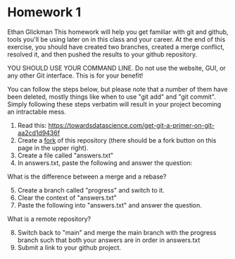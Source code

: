 # Homework 1
Ethan Glickman
This homework will help you get familiar with git and github, tools you'll be using later on in this class and your career. At the end of this exercise, you should have created two branches, created a merge conflict, resolved it, and then pushed the results to your github repository. 

YOU SHOULD USE YOUR COMMAND LINE. Do not use the website, GUI, or any other Git interface. This is for your benefit!

You can follow the steps below, but please note that a number of them have been deleted, mostly things like when to use "git add" and "git commit". Simply following these steps verbatim will result in your project becoming an intractable mess.

1. Read this: https://towardsdatascience.com/get-git-a-primer-on-git-aa2cd1d9436f
2. Create a <a href="https://www.theserverside.com/blog/Coffee-Talk-Java-News-Stories-and-Opinions/command-line-GitHub-fork-CLI-terminal-shell#:~:text=A%20fork%20in%20Git%20is,that%20of%20the%20original%20project.">fork</a> of this repository (there should be a fork button on this page in the upper right).
3. Create a file called "answers.txt"
4. In answers.txt, paste the following and answer the question:

What is the difference between a merge and a rebase?

5. Create a branch called "progress" and switch to it.
6. Clear the context of "answers.txt"
7. Paste the following into "answers.txt" and answer the question.

What is a remote repository? 

8. Switch back to "main" and merge the main branch with the progress branch such that both your answers are in order in answers.txt
9. Submit a link to your github project.

